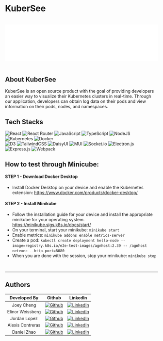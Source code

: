 # KuberSee

<br />
  <div align="center">
    <img src="./assets/KuberSee-t.png" alt="Logo" width="fit" height="auto">
  </div>
<br />


## About KuberSee
KuberSee is an open source product with the goal of providing developers an easier way to visualize their Kubernetes clusters in real-time. Through our application, developers can obtain log data on their pods and view information on their pods, nodes, and namespaces. 

## Tech Stacks
![React](https://img.shields.io/badge/react-%2320232a.svg?style=for-the-badge&logo=react&logoColor=%2361DAFB)
![React Router](https://img.shields.io/badge/React_Router-CA4245?style=for-the-badge&logo=react-router&logoColor=white)
![JavaScript](https://img.shields.io/badge/javascript-%23323330.svg?style=for-the-badge&logo=javascript&logoColor=%23F7DF1E)
![TypeScript](https://img.shields.io/badge/typescript-%23007ACC.svg?style=for-the-badge&logo=typescript&logoColor=white)
![NodeJS](https://img.shields.io/badge/node.js-6DA55F?style=for-the-badge&logo=node.js&logoColor=white)
![Kubernetes](https://img.shields.io/badge/kubernetes-%23326ce5.svg?style=for-the-badge&logo=kubernetes&logoColor=white)
![Docker](https://img.shields.io/badge/docker-%230db7ed.svg?style=for-the-badge&logo=docker&logoColor=white)  
![D3](https://img.shields.io/badge/d3.js-F9A03C?style=for-the-badge&logo=d3.js&logoColor=white)
![TailwindCSS](https://img.shields.io/badge/tailwindcss-%2338B2AC.svg?style=for-the-badge&logo=tailwind-css&logoColor=white)
![DaisyUI](https://img.shields.io/badge/daisyui-5A0EF8?style=for-the-badge&logo=daisyui&logoColor=white)
![MUI](https://img.shields.io/badge/MUI-%230081CB.svg?style=for-the-badge&logo=mui&logoColor=white)
![Socket.io](https://img.shields.io/badge/Socket.io-black?style=for-the-badge&logo=socket.io&badgeColor=010101)
![Electron.js](https://img.shields.io/badge/Electron-191970?style=for-the-badge&logo=Electron&logoColor=white)
![Express.js](https://img.shields.io/badge/express.js-%23404d59.svg?style=for-the-badge&logo=express&logoColor=%2361DAFB) 
![Webpack](https://img.shields.io/badge/webpack-%238DD6F9.svg?style=for-the-badge&logo=webpack&logoColor=black)


## How to test through Minicube: 
#### STEP 1 - Download Docker Desktop
- Install Docker Desktop on your device and enable the Kubernetes extension: https://www.docker.com/products/docker-desktop/
#### STEP 2 - Install Minikube
- Follow the installation guide for your device and install the appropriate minikube for your operating system. https://minikube.sigs.k8s.io/docs/start/ 
- On your terminal, start your minikube: `minikube start`
- Enable metrics: `minikube addons enable metrics-server`
- Create a pod: 
`kubectl create deployment hello-node --image=registry.k8s.io/e2e-test-images/agnhost:2.39 -- /agnhost netexec --http-port=8080`
- When you are done with the session, stop your minikube: `minikube stop`
<br />

______________________________________________________
## Authors

| Developed By |                                                                     Github                                                                      |                                                                   LinkedIn                                                                    |
| :----------: | :---------------------------------------------------------------------------------------------------------------------------------------------: | :-------------------------------------------------------------------------------------------------------------------------------------------: |
|  Joey Cheng  |    [![Github](https://img.shields.io/badge/github-%23121011.svg?style=for-the-badge&logo=github&logoColor=white)](https://github.com/joey-cheng-codes/)    | [![LinkedIn](https://img.shields.io/badge/LinkedIn-%230077B5.svg?logo=linkedin&logoColor=white)](https://www.linkedin.com/in/joey-cheng-works/) |
| Elinor Weissberg | [![Github](https://img.shields.io/badge/github-%23121011.svg?style=for-the-badge&logo=github&logoColor=white)](https://github.com/inorle) |  [![LinkedIn](https://img.shields.io/badge/LinkedIn-%230077B5.svg?logo=linkedin&logoColor=white)](https://www.linkedin.com/in/elinorweissberg/)  |
|  Jordan Lopez  |  [![Github](https://img.shields.io/badge/github-%23121011.svg?style=for-the-badge&logo=github&logoColor=white)](https://github.com/jordanlope)   |   [![LinkedIn](https://img.shields.io/badge/LinkedIn-%230077B5.svg?logo=linkedin&logoColor=white)](https://www.linkedin.com/in/jordan-lopez-28538019a/)    |
| Alexis Contreras |  [![Github](https://img.shields.io/badge/github-%23121011.svg?style=for-the-badge&logo=github&logoColor=white)](https://github.com/alexis-contre)   |  [![LinkedIn](https://img.shields.io/badge/LinkedIn-%230077B5.svg?logo=linkedin&logoColor=white)](https://www.linkedin.com/in/alexis-contre/)   |
|  Daniel Zhao   |   [![Github](https://img.shields.io/badge/github-%23121011.svg?style=for-the-badge&logo=github&logoColor=white)](https://github.com/TianqiZhao416)    |    [![LinkedIn](https://img.shields.io/badge/LinkedIn-%230077B5.svg?logo=linkedin&logoColor=white)](https://www.linkedin.com/in/tianqi-zhao416/)    |


<br />


